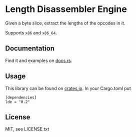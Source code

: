 Length Disassembler Engine
==========================

Given a byte slice, extract the lengths of the opcodes in it.

Supports `x86` and `x86_64`.

Documentation
-------------

Find it and examples on [docs.rs](https://docs.rs/crate/lde/).

Usage
-----

This library can be found on [crates.io](https://crates.io/crates/lde). In your Cargo.toml put

```
[dependencies]
lde = "0.2"
```

License
-------

MIT, see LICENSE.txt
